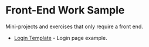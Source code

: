  # Front-End Work Sample

Mini-projects and exercises that only require a front end.

- [Login Template](https://jessicaloreto.github.io/work-sample/login-template) - Login page example.
